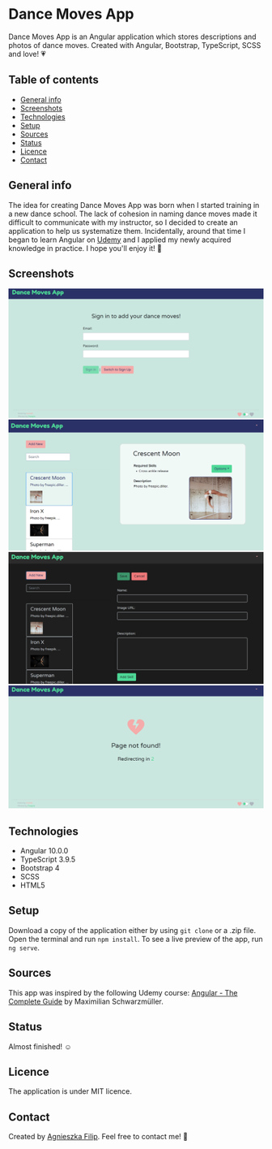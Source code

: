 # Dance Moves App

Dance Moves App is an Angular application which stores descriptions and photos of dance moves. Created with Angular, Bootstrap, TypeScript, SCSS and love! :heartpulse:


## Table of contents

  - [General info](#general-info)
  - [Screenshots](#screenshots)
  - [Technologies](#technologies)
  - [Setup](#setup)
  - [Sources](#sources)
  - [Status](#status)
  - [Licence](#licence)
  - [Contact](#contact)
  
  
  ## General info

The idea for creating Dance Moves App was born when I started training in a new dance school. The lack of cohesion in naming dance moves made it difficult to communicate with my instructor, so I decided to create an application to help us systematize them. Incidentally, around that time I began to learn Angular on [Udemy](https://www.udemy.com/course/the-complete-guide-to-angular-2/?fbclid=IwAR2wtTIngBK94YRfnn0QGTGoo6Hiv9Fjh51anLqHyBc2ehA3At_9K0TzzAg) and I applied my newly acquired knowledge in practice. I hope you'll enjoy it! :dancer:

## Screenshots

![screenshot of auth component](https://raw.githubusercontent.com/agnieszka-filip/Dance-Moves-App/master/images/screenshot-auth.png)
![screenshot of app details](https://raw.githubusercontent.com/agnieszka-filip/Dance-Moves-App/master/images/screenshot-details.png)
![screenshot of app's dark mode](https://raw.githubusercontent.com/agnieszka-filip/Dance-Moves-App/master/images/screenshot-dark.png)
![screenshot of page not found](https://raw.githubusercontent.com/agnieszka-filip/Dance-Moves-App/master/images/screenshot-not-found.png)

## Technologies

- Angular 10.0.0
- TypeScript 3.9.5
- Bootstrap 4
- SCSS
- HTML5

## Setup

Download a copy of the application either by using `git clone` or a .zip file. 
Open the terminal and run `npm install`.
To see a live preview of the app, run `ng serve`.

## Sources

This app was inspired by the following Udemy course: [Angular - The Complete Guide](https://www.udemy.com/course/the-complete-guide-to-angular-2/?fbclid=IwAR2wtTIngBK94YRfnn0QGTGoo6Hiv9Fjh51anLqHyBc2ehA3At_9K0TzzAg) by Maximilian Schwarzmüller.

## Status

Almost finished! :relaxed:

## Licence

The application is under MIT licence.

## Contact

Created by [Agnieszka Filip](https://github.com/agnieszka-filip). Feel free to contact me! :email:
